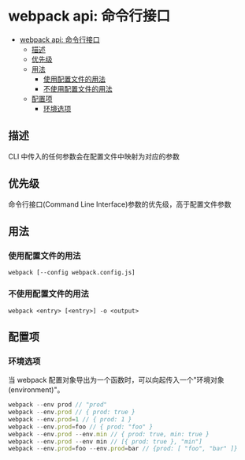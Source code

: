 # webpack api: 命令行接口


- [webpack api: 命令行接口](#webpack-api-命令行接口)
  - [描述](#描述)
  - [优先级](#优先级)
  - [用法](#用法)
    - [使用配置文件的用法](#使用配置文件的用法)
    - [不使用配置文件的用法](#不使用配置文件的用法)
  - [配置项](#配置项)
    - [环境选项](#环境选项)

## 描述

CLI 中传入的任何参数会在配置文件中映射为对应的参数

## 优先级

命令行接口(Command Line Interface)参数的优先级，高于配置文件参数

## 用法

### 使用配置文件的用法

``` shell
webpack [--config webpack.config.js]
```

### 不使用配置文件的用法

``` shell
webpack <entry> [<entry>] -o <output>
```

## 配置项

### 环境选项

当 webpack 配置对象导出为一个函数时，可以向起传入一个"环境对象(environment)"。

``` js
webpack --env prod // "prod"
webpack --env.prod // { prod: true }
webpack --env.prod=1 // { prod: 1 }
webpack --env.prod=foo // { prod: "foo" }
webpack --env.prod --env.min // { prod: true, min: true }
webpack --env.prod --env min // [{ prod: true }, "min"]
webpack --env.prod=foo --env.prod=bar // {prod: [ "foo", "bar" ]}
```
